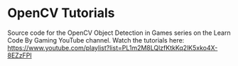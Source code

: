 # OpenCV Tutorials
Source code for the OpenCV Object Detection in Games series on the Learn Code By Gaming YouTube channel.
Watch the tutorials here: https://www.youtube.com/playlist?list=PL1m2M8LQlzfKtkKq2lK5xko4X-8EZzFPI
